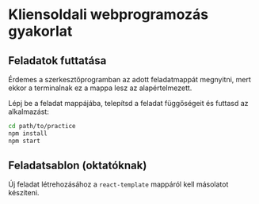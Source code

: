 # Kliensoldali webprogramozás gyakorlat

## Feladatok futtatása

Érdemes a szerkesztőprogramban az adott feladatmappát megnyitni, mert ekkor a terminalnak ez a mappa lesz az alapértelmezett.

Lépj be a feladat mappájába, telepítsd a feladat függőségeit és futtasd az alkalmazást:

```bash
cd path/to/practice
npm install
npm start
```

## Feladatsablon (oktatóknak)

Új feladat létrehozásához a `react-template` mappáról kell másolatot készíteni.

<!-- npx @jaw52/transform-jsx-for-vite -->